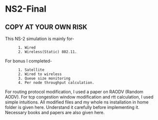 # NS2-Final
## COPY AT YOUR OWN RISK
This NS-2 simulation is mainly for- 
```
      1. Wired 
      2. Wireless(Static) 802.11. 
```  
For bonus I completed-
```
      1. Satellite
      2. Wired to wireless
      3. Queue size monitoring
      4. Per node throughput calculation. 
```

For routing protocol modification, I used a paper on RAODV (Random AODV). 
For tcp congestion window modification and rtt calculation, I used simple intuitions. 
All modified files and my whole ns installation in home folder is given here. Understand it carefully before implementing it. 
Necessary books and papers are also given here. 

